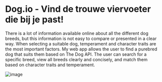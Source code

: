 # Dog.io - Vind de trouwe viervoeter die bij je past!

There is a lot of information available online about all the different dog breeds, but this information is not easy to compare or presented in a clear way. When selecting a suitable dog, temperament and character traits are the most important factors. My web app allows the user to find a purebred dog that suits them based on The Dog API. The user can search for a specific breed, view all breeds clearly and concisely, and match them based on character traits and temperament.

![image](https://user-images.githubusercontent.com/24457152/126065816-28200a9f-2a10-47e8-ab76-ed1677fb00ec.png)
